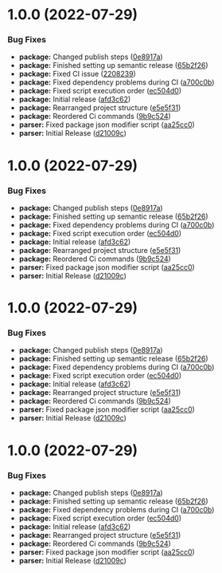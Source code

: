 # 1.0.0 (2022-07-29)


### Bug Fixes

* **package:** Changed publish steps ([0e8917a](https://github.com/Luis-Domenech/wasm-graphql-parser/commit/0e8917a6c288804201d8aa2f51dee6dbdff3a6a2))
* **package:** Finished setting up semantic release ([65b2f26](https://github.com/Luis-Domenech/wasm-graphql-parser/commit/65b2f26732a1b3bdbdc35732fa788238b6839022))
* **package:** Fixed CI issue ([2208239](https://github.com/Luis-Domenech/wasm-graphql-parser/commit/2208239357eaebbf9383a47c5c9d1c5d67ada3ee))
* **package:** Fixed dependency problems during CI ([a700c0b](https://github.com/Luis-Domenech/wasm-graphql-parser/commit/a700c0be664e149a4c982daee250e0e49357558f))
* **package:** Fixed script execution order ([ec504d0](https://github.com/Luis-Domenech/wasm-graphql-parser/commit/ec504d0bb3ac7bc31b22e05b170a06f0063bfaef))
* **package:** Initial release ([afd3c62](https://github.com/Luis-Domenech/wasm-graphql-parser/commit/afd3c623d198c686dee4f4ec331e63bbdd16cdc0))
* **package:** Rearranged project structure ([e5e5f31](https://github.com/Luis-Domenech/wasm-graphql-parser/commit/e5e5f313f315f9ed23dbb5ae1294192b83be7167))
* **package:** Reordered Ci commands ([9b9c524](https://github.com/Luis-Domenech/wasm-graphql-parser/commit/9b9c524985d01c0866b55d9e7a420398c14d20f7))
* **parser:** Fixed package json modifier script ([aa25cc0](https://github.com/Luis-Domenech/wasm-graphql-parser/commit/aa25cc0a661169db87d9c3179c62f7106a71257c))
* **parser:** Initial Release ([d21009c](https://github.com/Luis-Domenech/wasm-graphql-parser/commit/d21009c7c4a146157c2d182156f1338d1121db54))

# 1.0.0 (2022-07-29)


### Bug Fixes

* **package:** Changed publish steps ([0e8917a](https://github.com/Luis-Domenech/wasm-graphql-parser/commit/0e8917a6c288804201d8aa2f51dee6dbdff3a6a2))
* **package:** Finished setting up semantic release ([65b2f26](https://github.com/Luis-Domenech/wasm-graphql-parser/commit/65b2f26732a1b3bdbdc35732fa788238b6839022))
* **package:** Fixed dependency problems during CI ([a700c0b](https://github.com/Luis-Domenech/wasm-graphql-parser/commit/a700c0be664e149a4c982daee250e0e49357558f))
* **package:** Fixed script execution order ([ec504d0](https://github.com/Luis-Domenech/wasm-graphql-parser/commit/ec504d0bb3ac7bc31b22e05b170a06f0063bfaef))
* **package:** Initial release ([afd3c62](https://github.com/Luis-Domenech/wasm-graphql-parser/commit/afd3c623d198c686dee4f4ec331e63bbdd16cdc0))
* **package:** Rearranged project structure ([e5e5f31](https://github.com/Luis-Domenech/wasm-graphql-parser/commit/e5e5f313f315f9ed23dbb5ae1294192b83be7167))
* **package:** Reordered Ci commands ([9b9c524](https://github.com/Luis-Domenech/wasm-graphql-parser/commit/9b9c524985d01c0866b55d9e7a420398c14d20f7))
* **parser:** Fixed package json modifier script ([aa25cc0](https://github.com/Luis-Domenech/wasm-graphql-parser/commit/aa25cc0a661169db87d9c3179c62f7106a71257c))
* **parser:** Initial Release ([d21009c](https://github.com/Luis-Domenech/wasm-graphql-parser/commit/d21009c7c4a146157c2d182156f1338d1121db54))

# 1.0.0 (2022-07-29)


### Bug Fixes

* **package:** Changed publish steps ([0e8917a](https://github.com/Luis-Domenech/wasm-graphql-parser/commit/0e8917a6c288804201d8aa2f51dee6dbdff3a6a2))
* **package:** Finished setting up semantic release ([65b2f26](https://github.com/Luis-Domenech/wasm-graphql-parser/commit/65b2f26732a1b3bdbdc35732fa788238b6839022))
* **package:** Fixed dependency problems during CI ([a700c0b](https://github.com/Luis-Domenech/wasm-graphql-parser/commit/a700c0be664e149a4c982daee250e0e49357558f))
* **package:** Fixed script execution order ([ec504d0](https://github.com/Luis-Domenech/wasm-graphql-parser/commit/ec504d0bb3ac7bc31b22e05b170a06f0063bfaef))
* **package:** Initial release ([afd3c62](https://github.com/Luis-Domenech/wasm-graphql-parser/commit/afd3c623d198c686dee4f4ec331e63bbdd16cdc0))
* **package:** Rearranged project structure ([e5e5f31](https://github.com/Luis-Domenech/wasm-graphql-parser/commit/e5e5f313f315f9ed23dbb5ae1294192b83be7167))
* **package:** Reordered Ci commands ([9b9c524](https://github.com/Luis-Domenech/wasm-graphql-parser/commit/9b9c524985d01c0866b55d9e7a420398c14d20f7))
* **parser:** Fixed package json modifier script ([aa25cc0](https://github.com/Luis-Domenech/wasm-graphql-parser/commit/aa25cc0a661169db87d9c3179c62f7106a71257c))
* **parser:** Initial Release ([d21009c](https://github.com/Luis-Domenech/wasm-graphql-parser/commit/d21009c7c4a146157c2d182156f1338d1121db54))

# 1.0.0 (2022-07-29)


### Bug Fixes

* **package:** Changed publish steps ([0e8917a](https://github.com/Luis-Domenech/wasm-graphql-parser/commit/0e8917a6c288804201d8aa2f51dee6dbdff3a6a2))
* **package:** Finished setting up semantic release ([65b2f26](https://github.com/Luis-Domenech/wasm-graphql-parser/commit/65b2f26732a1b3bdbdc35732fa788238b6839022))
* **package:** Fixed dependency problems during CI ([a700c0b](https://github.com/Luis-Domenech/wasm-graphql-parser/commit/a700c0be664e149a4c982daee250e0e49357558f))
* **package:** Fixed script execution order ([ec504d0](https://github.com/Luis-Domenech/wasm-graphql-parser/commit/ec504d0bb3ac7bc31b22e05b170a06f0063bfaef))
* **package:** Initial release ([afd3c62](https://github.com/Luis-Domenech/wasm-graphql-parser/commit/afd3c623d198c686dee4f4ec331e63bbdd16cdc0))
* **package:** Rearranged project structure ([e5e5f31](https://github.com/Luis-Domenech/wasm-graphql-parser/commit/e5e5f313f315f9ed23dbb5ae1294192b83be7167))
* **package:** Reordered Ci commands ([9b9c524](https://github.com/Luis-Domenech/wasm-graphql-parser/commit/9b9c524985d01c0866b55d9e7a420398c14d20f7))
* **parser:** Fixed package json modifier script ([aa25cc0](https://github.com/Luis-Domenech/wasm-graphql-parser/commit/aa25cc0a661169db87d9c3179c62f7106a71257c))
* **parser:** Initial Release ([d21009c](https://github.com/Luis-Domenech/wasm-graphql-parser/commit/d21009c7c4a146157c2d182156f1338d1121db54))
